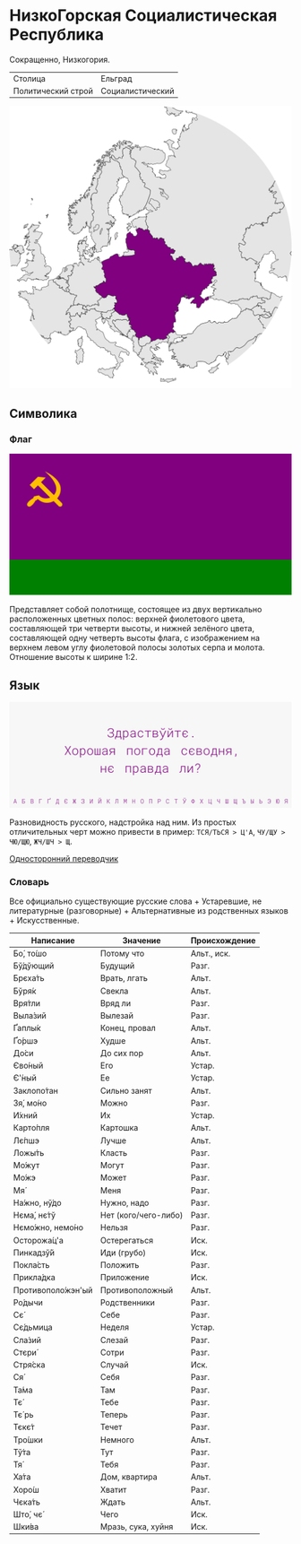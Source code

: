 # НизкоГорская Социалистическая Республика

Сокращенно, Низкогория.

|                    |                  |
| ------------------ | ---------------- |
| Столица            | Ельград          |
| Политический строй | Социалистический |

![На карте](https://raw.githubusercontent.com/sziberov/Nizkogoria/master/Map.png)

## Символика

### Флаг
![Флаг](https://raw.githubusercontent.com/sziberov/Nizkogoria/master/Flag.png)

Представляет собой полотнище, состоящее из двух вертикально расположенных цветных полос: верхней фиолетового цвета, составляющей три четверти высоты, и нижней зелёного цвета, составляющей одну четверть высоты флага, с изображением на верхнем левом углу фиолетовой полосы золотых серпа и молота. Отношение высоты к ширине 1:2.

## Язык
![Язык](https://raw.githubusercontent.com/sziberov/Nizkogoria/master/Language.png)

Разновидность русского, надстройка над ним. Из простых отличительных черт можно привести в пример: `ТСЯ/ТЬСЯ > Ц'А`, `ЧУ/ЩУ > ЧЮ/ЩЮ`, `ЖЧ/ШЧ > Щ`.

[Односторонний переводчик](https://sziberov.github.io/Nizkogoria/Translator.html)

### Словарь
Все официально существующие русские слова + Устаревшие, не литературные (разговорные) + Альтернативные из родственных языков + Искусственные.

| Написание            | Значение             | Происхождение |
| -------------------- | -------------------- | ------------- |
| Бо́, то́шо             | Потому что           | Альт., иск.   |
| Бў́дўющий             | Будущий              | Разг.         |
| ́Брєха́ть              | Врать, лгать         | Альт.         |
| Бўря́к                | Свекла               | Альт.         |
| Вря́тли               | Вряд ли              | Разг.         |
| Выла́зий              | Вылезай              | Разг.         |
| Ґаплы́к               | Конец, провал        | Альт.         |
| Ґо́ршэ                | Худше                | Альт.         |
| До́си                 | До сих пор           | Альт.         |
| Єво́ный               | Его                  | Устар.        |
| Є'́ный                | Ее                   | Устар.        |
| Заклопо́тан           | Сильно занят         | Альт.         |
| Зя́, мо́но             | Можно                | Разг.         |
| И́хний                | Их                   | Устар.        |
| Карто́пля             | Картошка             | Альт.         |
| Лє́пшэ                | Лучше                | Альт.         |
| Ложы́ть               | Класть               | Разг.         |
| Мо́жут                | Могут                | Разг.         |
| Мо́жэ                 | Может                | Разг.         |
| Мя́                   | Меня                 | Разг.         |
| На́жно, нў́до          | Нужно, надо          | Разг.         |
| Нєма́, нє́тў           | Нет (кого/чего-либо) | Разг.         |
| Нємо́жно, немо́но      | Нельзя               | Разг.         |
| Осторожа́ц'а          | Остерегаться         | Иск.          |
| Пинкадзў́й            | Иди (грубо)          | Иск.          |
| Покла́сть             | Положить             | Разг.         |
| Прикла́дка            | Приложение           | Иск.          |
| Противополо́жэн'ый    | Противоположный      | Альт.         |
| Ро́дычи               | Родственники         | Разг.         |
| Сє́                   | Себе                 | Разг.         |
| Сє́дьмица             | Неделя               | Устар.        |
| Сла́зий               | Слезай               | Разг.         |
| Стєри́                | Сотри                | Разг.         |
| Стря́ска              | Случай               | Иск.          |
| Ся́                   | Себя                 | Разг.         |
| Та́ма                 | Там                  | Разг.         |
| Тє́                   | Тебе                 | Разг.         |
| Тє́ рь                | Теперь               | Разг.         |
| Тєкє́т                | Течет                | Разг.         |
| Тро́шки               | Немного              | Альт.         |
| Тў́та                 | Тут                  | Разг.         |
| Тя́                   | Тебя                 | Разг.         |
| Ха́та                 | Дом, квартира        | Альт.         |
| Хоро́ш                | Хватит               | Разг.         |
| Чєка́ть               | Ждать                | Альт.         |
| Што́, чє́              | Чего                 | Иск.          |
| Шки́ва                | Мразь, сука, хуйня   | Иск.          |

